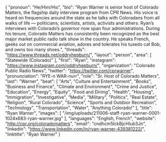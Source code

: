 {
  "pronoun": "He/Him/His",
  "bio": "Ryan Warner is senior host of Colorado Matters, the flagship daily interview program from CPR News. His voice is heard on frequencies around the state as he talks with Coloradans from all walks of life — politicians, scientists, artists, activists and others. Ryan’s interviews with Colorado’s governor now span four administrations. During his tenure, Colorado Matters has consistently been recognized as the best major market public radio talk show in the country. He speaks French, geeks out on commercial aviation, adores and tolerates his tuxedo cat Bob, and owns too many shoes.",
  "threads": "https://www.threads.net/oddryhepburn/",
  "layout": "person",
  "area": [
    "Statewide (Colorado)"
  ],
  "first": "Ryan",
  "instagram": "https://www.instagram.com/oddryhepburn/",
  "organization": "Colorado Public Radio News",
  "twitter": "https://twitter.com/cprwarner",
  "pronunciation": "RYE-n WAR-nurr",
  "role": "Sr. Host of Colorado Matters",
  "last": "Warner",
  "beat": [
    "Arts",
    "Culture and Entertainment",
    "Books",
    "Business and Finance",
    "Climate and Environment",
    "Crime and Justice",
    "Education",
    "Energy",
    "Equity",
    "Food and Dining",
    "Health",
    "Housing",
    "Immigration",
    "Investigative",
    "Media",
    "Military",
    "Politics",
    "Real Estate",
    "Religion",
    "Rural Colorado",
    "Science",
    "Sports and Outdoor Recreation",
    "Technology",
    "Transportation",
    "Water",
    "Anything Colorado!"
  ],
  "title": "Ryan Warner",
  "images": [
    "/img/uploads/211006-staff-ryan-warner-0001-1024x683-ryan-warner.jpg"
  ],
  "languages": "English, French",
  "website": "http://cpr.org/coloradomatters",
  "email": "cndhcm5lckBjcHIub3Jn",
  "linkedin": "https://www.linkedin.com/in/ryan-warner-439381222/",
  "linktitle": "Ryan Warner"
}